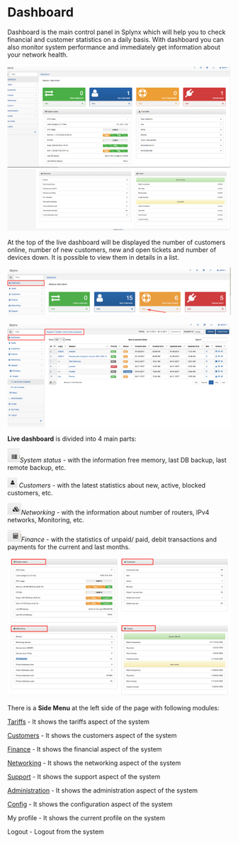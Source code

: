 Dashboard
=========

Dashboard is the main control panel in Splynx which will help you to check financial and customer statistics on a daily basis. With dashboard you can also monitor system performance and immediately get information about your network health.

![Dashboard1](dashboard1.png)
![Dashboard2](dashboard2.png)

At the top of the live dashboard will be displayed the number of customers online, number of new customers, new and open tickets and number of devices down. It is possible to view them in details in a list.

![Screenshot](Screenshot%20at%20May%2012%2016-54-11.png)

![Screenshot](Screenshot%20at%20May%2012%2016-53-21.png)

**Live dashboard** is divided into 4 main parts:

![ ](Screenshot%20at%20May%2012%2016-55-54.png)_System status_ - with the information free memory, last DB backup, last remote backup, etc.

![ ](Screenshot%20at%20May%2012%2016-57-33.png) _Customers_ - with the latest statistics about new, active, blocked customers, etc.

![ ](Screenshot%20at%20May%2012%2016-56-17.png)_Networking_ - with the information about number of routers, IPv4 networks, Monitoring, etc.

![ ](Screenshot%20at%20May%2012%2016-56-28.png)_Finance_ - with the statistics of unpaid/ paid, debit transactions and payments for the current and last months.

![Screenshot](Screenshot%20at%20May%2012%2017-09-39.png)

There is a **Side Menu** at the left side of the page with following modules:

[Tariffs](../../configuring_tariff_plans/index.md) - It shows the tariffs aspect of the system

[Customers](../../customer_management/index.md) - It shows the customers aspect of the system

[Finance](../../finance/index.md) - It shows the financial aspect of the system

[Networking](../../networking/index.md) - It shows the networking aspect of the system

[Support](../../support_tickets_messages/index.md) - It shows the support aspect of the system

[Administration](../../administration/index.md) - It shows the administration aspect of the system

[Config](../../config/index.md) - It shows the configuration aspect of the system

My profile - It shows the current profile on the system

Logout - Logout from the system